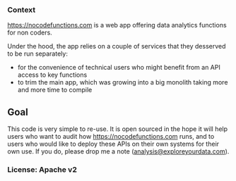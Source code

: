 ### Context
https://nocodefunctions.com is a web app offering data analytics functions for non coders.

Under the hood, the app relies on a couple of services that they desserved to be run separately:

- for the convenience of technical users who might benefit from an API access to key functions
- to trim the main app, which was growing into a big monolith taking more and more time to compile

## Goal
This code is very simple to re-use. It is open sourced in the hope it will help users who want to audit how https://nocodefunctions.com runs, and to users who would like to deploy these APIs on their own systems for their own use. If you do, please drop me a note (analysis@exploreyourdata.com).

### License: Apache v2
